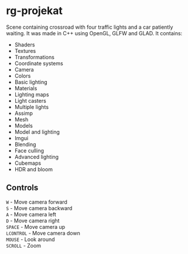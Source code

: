 # rg-projekat

Scene containing crossroad with four traffic lights and a car patiently waiting.
It was made in C++ using OpenGL, GLFW and GLAD. It contains:
- Shaders 
- Textures 
- Transformations 
- Coordinate systems 
- Camera 
- Colors 
- Basic lighting 
- Materials 
- Lighting maps 
- Light casters 
- Multiple lights 
- Assimp 
- Mesh 
- Models 
- Model and lighting 
- Imgui 
- Blending 
- Face culling 
- Advanced lighting 
- Cubemaps
- HDR and bloom

## Controls

`W`  - Move camera forward \
`S`  - Move camera backward \
`A`  - Move camera left \
`D`  - Move camera right \
`SPACE`  - Move camera up \
`LCONTROL`  - Move camera down \
`MOUSE`  - Look around \
`SCROLL`  - Zoom
